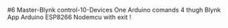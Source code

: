 #6 Master-Blynk control-10-Devices
One Arduino comands 4 thugh Blynk App
Arduino ESP8266 Nodemcu with exit !

